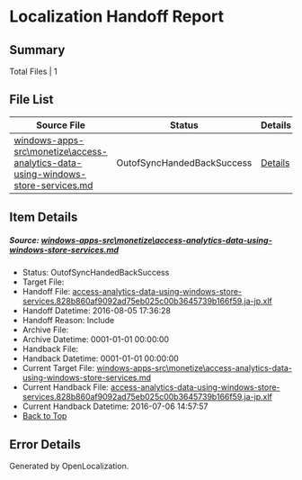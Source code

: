 # <a name='report-top'></a> Localization Handoff Report

## Summary
 Total Files | 1

## File List
 Source File | Status | Details 
 ----------- | ------ | ------- 
 [windows-apps-src\monetize\access-analytics-data-using-windows-store-services.md](https://github.com/Microsoft/windows-apps/blob/79c047821b62eaf1a440e7795e9f3f5b3040b2a1/windows-apps-src/monetize/access-analytics-data-using-windows-store-services.md) | OutofSyncHandedBackSuccess | [Details](#5db047ba23c5287e523dd34e85565beea16220214710)

## Item Details
##### <a name='5db047ba23c5287e523dd34e85565beea16220214710'></a> Source: [windows-apps-src\monetize\access-analytics-data-using-windows-store-services.md](https://github.com/Microsoft/windows-apps/blob/79c047821b62eaf1a440e7795e9f3f5b3040b2a1/windows-apps-src/monetize/access-analytics-data-using-windows-store-services.md)
* Status: OutofSyncHandedBackSuccess
* Target File: 
* Handoff File: [access-analytics-data-using-windows-store-services.828b860af9092ad75eb025c00b3645739b166f59.ja-jp.xlf](https://github.com/Microsoft/WDG.handoff/blob/07ed2df721e2870c4e8476d63f885ee483d209c1/ol-handoff/Microsoft/windows-apps.ja-jp/master/access-analytics-data-using-windows-store-services.828b860af9092ad75eb025c00b3645739b166f59.ja-jp.xlf)
* Handoff Datetime: 2016-08-05 17:36:28
* Handoff Reason: Include
* Archive File: 
* Archive Datetime: 0001-01-01 00:00:00
* Handback File: 
* Handback Datetime: 0001-01-01 00:00:00
* Current Target File: [windows-apps-src\monetize\access-analytics-data-using-windows-store-services.md](https://github.com/Microsoft/windows-apps.ja-jp/blob/50184089ee68f46cd2f416adf3a3994777b91210/windows-apps-src/monetize/access-analytics-data-using-windows-store-services.md)
* Current Handback File: [access-analytics-data-using-windows-store-services.828b860af9092ad75eb025c00b3645739b166f59.ja-jp.xlf](https://github.com/Microsoft/WDG.handback/blob/4b30c8e256811740592ee2bde985c1f06955abde/ol-handback/Microsoft/windows-apps.ja-jp/master/access-analytics-data-using-windows-store-services.828b860af9092ad75eb025c00b3645739b166f59.ja-jp.xlf)
* Current Handback Datetime: 2016-07-06 14:57:57
* [Back to Top](#report-top)


## Error Details

Generated by OpenLocalization.
